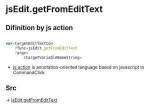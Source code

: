 # jsEdit.getFromEditText

## Difinition by js action

```js.js

var=targetEditTextCon
	?func=jsEdit.getFromEditText
	?args=
		&targetVariableNameString=
```

- [js action]() is annotation-oriented language based on javascript in CommandClick

## Src

-> [jsEdit.getFromEditText](https://github.com/puutaro/CommandClick/blob/master/app/src/main/java/com/puutaro/commandclick/fragment_lib/terminal_fragment/js_interface/edit/JsEdit.kt#L62)



